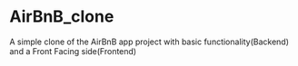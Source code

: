 # AirBnB_clone
A simple clone of the AirBnB app project with basic functionality(Backend) \
 and a Front Facing side(Frontend)

